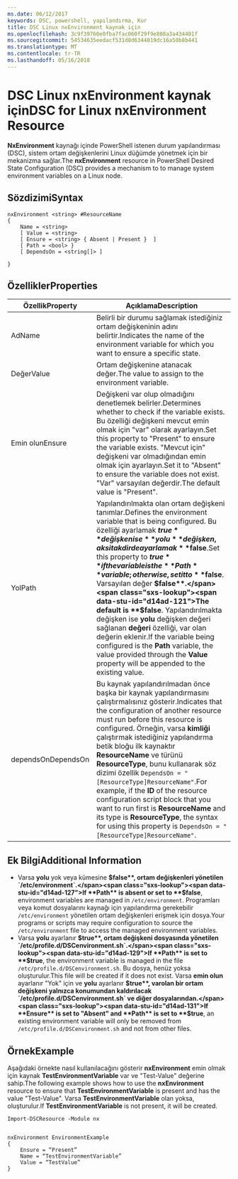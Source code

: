 ```yaml
---
ms.date: 06/12/2017
keywords: DSC, powershell, yapılandırma, Kur
title: DSC Linux nxEnvironment kaynak için
ms.openlocfilehash: 3c9f39760e0fba7fac060f29f9e808a3a434401f
ms.sourcegitcommit: 54534635eedacf531d8d6344019dc16a50b8b441
ms.translationtype: MT
ms.contentlocale: tr-TR
ms.lasthandoff: 05/16/2018
---
```

# <a name="dsc-for-linux-nxenvironment-resource"></a><span data-ttu-id="d14ad-103">DSC Linux nxEnvironment kaynak için</span><span class="sxs-lookup"><span data-stu-id="d14ad-103">DSC for Linux nxEnvironment Resource</span></span>

<span data-ttu-id="d14ad-104">**NxEnvironment** kaynağı içinde PowerShell istenen durum yapılandırması (DSC), sistem ortam değişkenlerini Linux düğümde yönetmek için bir mekanizma sağlar.</span><span class="sxs-lookup"><span data-stu-id="d14ad-104">The **nxEnvironment** resource in PowerShell Desired State Configuration (DSC) provides a mechanism to to manage system environment variables on a Linux node.</span></span>

## <a name="syntax"></a><span data-ttu-id="d14ad-105">Sözdizimi</span><span class="sxs-lookup"><span data-stu-id="d14ad-105">Syntax</span></span>

```
nxEnvironment <string> #ResourceName
{
    Name = <string>
    [ Value = <string>
    [ Ensure = <string> { Absent | Present }  ]
    [ Path = <bool> }
    [ DependsOn = <string[]> ]

}
```

## <a name="properties"></a><span data-ttu-id="d14ad-106">Özellikler</span><span class="sxs-lookup"><span data-stu-id="d14ad-106">Properties</span></span>

|  <span data-ttu-id="d14ad-107">Özellik</span><span class="sxs-lookup"><span data-stu-id="d14ad-107">Property</span></span> |  <span data-ttu-id="d14ad-108">Açıklama</span><span class="sxs-lookup"><span data-stu-id="d14ad-108">Description</span></span> |
|---|---|
| <span data-ttu-id="d14ad-109">Ad</span><span class="sxs-lookup"><span data-stu-id="d14ad-109">Name</span></span>| <span data-ttu-id="d14ad-110">Belirli bir durumu sağlamak istediğiniz ortam değişkeninin adını belirtir.</span><span class="sxs-lookup"><span data-stu-id="d14ad-110">Indicates the name of the environment variable for which you want to ensure a specific state.</span></span>|
| <span data-ttu-id="d14ad-111">Değer</span><span class="sxs-lookup"><span data-stu-id="d14ad-111">Value</span></span>| <span data-ttu-id="d14ad-112">Ortam değişkenine atanacak değer.</span><span class="sxs-lookup"><span data-stu-id="d14ad-112">The value to assign to the environment variable.</span></span>|
| <span data-ttu-id="d14ad-113">Emin olun</span><span class="sxs-lookup"><span data-stu-id="d14ad-113">Ensure</span></span>| <span data-ttu-id="d14ad-114">Değişkeni var olup olmadığını denetlemek belirler.</span><span class="sxs-lookup"><span data-stu-id="d14ad-114">Determines whether to check if the variable exists.</span></span> <span data-ttu-id="d14ad-115">Bu özelliği değişkeni mevcut emin olmak için "var" olarak ayarlayın.</span><span class="sxs-lookup"><span data-stu-id="d14ad-115">Set this property to "Present" to ensure the variable exists.</span></span> <span data-ttu-id="d14ad-116">"Mevcut için" değişkeni var olmadığından emin olmak için ayarlayın.</span><span class="sxs-lookup"><span data-stu-id="d14ad-116">Set it to "Absent" to ensure the variable does not exist.</span></span> <span data-ttu-id="d14ad-117">"Var" varsayılan değerdir.</span><span class="sxs-lookup"><span data-stu-id="d14ad-117">The default value is "Present".</span></span>|
| <span data-ttu-id="d14ad-118">Yol</span><span class="sxs-lookup"><span data-stu-id="d14ad-118">Path</span></span>| <span data-ttu-id="d14ad-119">Yapılandırılmakta olan ortam değişkeni tanımlar.</span><span class="sxs-lookup"><span data-stu-id="d14ad-119">Defines the environment variable that is being configured.</span></span> <span data-ttu-id="d14ad-120">Bu özelliği ayarlamak **$true** değişken ise **yolu** değişken, aksi takdirde ayarlamak **$false**.</span><span class="sxs-lookup"><span data-stu-id="d14ad-120">Set this property to **$true** if the variable is the **Path** variable; otherwise, set it to **$false**.</span></span> <span data-ttu-id="d14ad-121">Varsayılan değer **$false**.</span><span class="sxs-lookup"><span data-stu-id="d14ad-121">The default is **$false**.</span></span> <span data-ttu-id="d14ad-122">Yapılandırılmakta değişken ise **yolu** değişken değeri sağlanan **değeri** özelliği, var olan değerin eklenir.</span><span class="sxs-lookup"><span data-stu-id="d14ad-122">If the variable being configured is the **Path** variable, the value provided through the **Value** property will be appended to the existing value.</span></span>|
| <span data-ttu-id="d14ad-123">dependsOn</span><span class="sxs-lookup"><span data-stu-id="d14ad-123">DependsOn</span></span> | <span data-ttu-id="d14ad-124">Bu kaynak yapılandırılmadan önce başka bir kaynak yapılandırmasını çalıştırmalısınız gösterir.</span><span class="sxs-lookup"><span data-stu-id="d14ad-124">Indicates that the configuration of another resource must run before this resource is configured.</span></span> <span data-ttu-id="d14ad-125">Örneğin, varsa **kimliği** çalıştırmak istediğiniz yapılandırma betik bloğu ilk kaynaktır **ResourceName** ve türünü **ResourceType**, bunu kullanarak söz dizimi özellik `DependsOn = "[ResourceType]ResourceName"`.</span><span class="sxs-lookup"><span data-stu-id="d14ad-125">For example, if the **ID** of the resource configuration script block that you want to run first is **ResourceName** and its type is **ResourceType**, the syntax for using this property is `DependsOn = "[ResourceType]ResourceName"`.</span></span>|

## <a name="additional-information"></a><span data-ttu-id="d14ad-126">Ek Bilgi</span><span class="sxs-lookup"><span data-stu-id="d14ad-126">Additional Information</span></span>

* <span data-ttu-id="d14ad-127">Varsa **yolu** yok veya kümesine **$false**, ortam değişkenleri yönetilen `/etc/environment`.</span><span class="sxs-lookup"><span data-stu-id="d14ad-127">If **Path** is absent or set to **$false**, environment variables are managed in `/etc/environment`.</span></span> <span data-ttu-id="d14ad-128">Programları veya komut dosyalarını kaynağı için yapılandırma gerekebilir `/etc/environment` yönetilen ortam değişkenleri erişmek için dosya.</span><span class="sxs-lookup"><span data-stu-id="d14ad-128">Your programs or scripts may require configuration to source the `/etc/environment` file to access the managed environment variables.</span></span>
* <span data-ttu-id="d14ad-129">Varsa **yolu** ayarlanır **$true**, ortam değişkeni dosyasında yönetilen `/etc/profile.d/DSCenvironment.sh`.</span><span class="sxs-lookup"><span data-stu-id="d14ad-129">If **Path** is set to **$true**, the environment variable is managed in the file `/etc/profile.d/DSCenvironment.sh`.</span></span> <span data-ttu-id="d14ad-130">Bu dosya, henüz yoksa oluşturulur.</span><span class="sxs-lookup"><span data-stu-id="d14ad-130">This file will be created if it does not exist.</span></span> <span data-ttu-id="d14ad-131">Varsa **emin olun** ayarlanır "Yok" için ve **yolu** ayarlanır **$true**, varolan bir ortam değişkeni yalnızca konumundan kaldırılacak `/etc/profile.d/DSCenvironment.sh` ve diğer dosyalarından.</span><span class="sxs-lookup"><span data-stu-id="d14ad-131">If **Ensure** is set to "Absent" and **Path** is set to **$true**, an existing environment variable will only be removed from `/etc/profile.d/DSCenvironment.sh` and not from other files.</span></span>

## <a name="example"></a><span data-ttu-id="d14ad-132">Örnek</span><span class="sxs-lookup"><span data-stu-id="d14ad-132">Example</span></span>

<span data-ttu-id="d14ad-133">Aşağıdaki örnekte nasıl kullanılacağını gösterir **nxEnvironment** emin olmak için kaynak **TestEnvironmentVariable** var ve "Test-Value" değerine sahip.</span><span class="sxs-lookup"><span data-stu-id="d14ad-133">The following example shows how to use the **nxEnvironment** resource to ensure that **TestEnvironmentVariable** is present and has the value "Test-Value".</span></span> <span data-ttu-id="d14ad-134">Varsa **TestEnvironmentVariable** olan yoksa, oluşturulur.</span><span class="sxs-lookup"><span data-stu-id="d14ad-134">If **TestEnvironmentVariable** is not present, it will be created.</span></span>

```
Import-DSCResource -Module nx


nxEnvironment EnvironmentExample
{
    Ensure = “Present”
    Name = “TestEnvironmentVariable”
    Value = “TestValue”
}
```